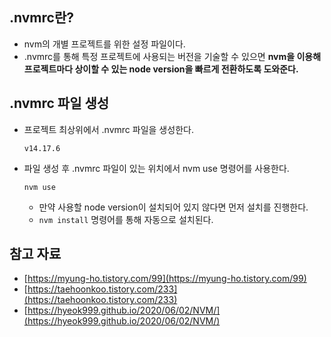 ## .nvmrc란?

- nvm의 개별 프로젝트를 위한 설정 파일이다.
- .nvmrc를 통해 특정 프로젝트에 사용되는 버전을 기술할 수 있으면 **nvm을 이용해 프로젝트마다 상이할 수 있는 node version을 빠르게 전환하도록 도와준다.**

## .nvmrc 파일 생성

- 프로젝트 최상위에서 .nvmrc 파일을 생성한다.
    
    ```tsx
    v14.17.6
    ```
    
- 파일 생성 후 .nvmrc 파일이 있는 위치에서 nvm use 명령어를 사용한다.
    
    ```tsx
    nvm use
    ```
    
    - 만약 사용할 node version이 설치되어 있지 않다면 먼저 설치를 진행한다.
    - `nvm install` 명령어를 통해 자동으로 설치된다.

## 참고 자료

- [https://myung-ho.tistory.com/99](https://myung-ho.tistory.com/99)
- [https://taehoonkoo.tistory.com/233](https://taehoonkoo.tistory.com/233)
- [https://hyeok999.github.io/2020/06/02/NVM/](https://hyeok999.github.io/2020/06/02/NVM/)
